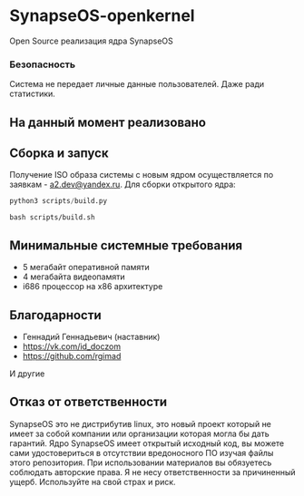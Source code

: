 # SynapseOS-openkernel

Open Source реализация ядра SynapseOS

### Безопасность

Система не передает личные данные пользователей. Даже ради статистики.

## На данный момент реализовано


## Сборка и запуск

Получение ISO образа системы с новым ядром осуществляется по заявкам - a2.dev@yandex.ru.
Для сборки открытого ядра:

```python
python3 scripts/build.py
```

```batch
bash scripts/build.sh
```


## Минимальные системные требования

- 5 мегабайт оперативной памяти
- 4 мегабайта видеопамяти
- i686 процессор на x86 архитектуре

## Благодарности

- Геннадий Геннадьевич (наставник)
- <https://vk.com/id_doczom>
- <https://github.com/rgimad>

И другие

## Отказ от ответственности

SynapseOS это не дистрибутив linux, это новый проект который не имеет за собой компании или организации которая могла бы дать гарантий.
Ядро SynapseOS имеет открытый исходный код, вы можете сами удостовериться в отсутствии вредоносного ПО изучая файлы этого репозитория.
При использовании материалов вы обязуетесь соблюдать авторские права.
Я не несу ответственности за причиненный ущерб. Используйте на свой страх и риск.
